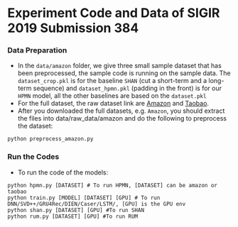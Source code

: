 # Experiment Code and Data of SIGIR 2019 Submission 384

### Data Preparation
- In the `data/amazon` folder, we give three small sample dataset that has been preprocessed, the sample code is running on the sample data. The `dataset_crop.pkl` is for the baseline `SHAN` (cut a short-term and a long-term sequence) and `dataset_hpmn.pkl` (padding in the front) is for our `HPMN` model, all the other baselines are based on the `dataset.pkl`
- For the full dataset, the raw dataset link are [Amazon](http://snap.stanford.edu/data/amazon/productGraph/categoryFiles/reviews_Electronics_5.json.gz) and [Taobao](https://tianchi.aliyun.com/dataset/dataDetail?dataId=649). 
- After you downloaded the full datasets, e.g. `Amazon`, you should extract the files into data/raw_data/amazon and do the following to preprocess the dataset:
```
python preprocess_amazon.py
```
### Run the Codes
- To run the code of the models:
```
python hpmn.py [DATASET] # To run HPMN, [DATASET] can be amazon or taobao
python train.py [MODEL] [DATASET] [GPU] # To run DNN/SVD++/GRU4Rec/DIEN/Caser/LSTM/, [GPU] is the GPU env 
python shan.py [DATASET] [GPU] #To run SHAN
python rum.py [DATASET] [GPU] #To run RUM
```